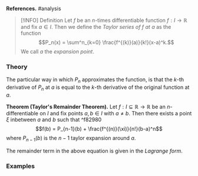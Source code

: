 **References.** #analysis 

> [!INFO] Definition
> Let $f$ be an $n$-times differentiable function $f: I \to \mathbb R$ and fix $a \in I$. Then we define the *Taylor series of $f$ at $a$* as the function 
$$P_n(x) = \sum^n_{k=0} \frac{f^{(k)}(a)}{k!}(x-a)^k.$$
> We call $a$ the *expansion point*. 

### Theory

The particular way in which $P_n$ approximates the function, is that the $k$-th derivative of $P_n$ at $a$ is equal to the $k$-th derivative of the original function at $a$.

**Theorem (Taylor's Remainder Theorem).** Let $f: I\subseteq \mathbb R \to \mathbb R$ be an $n$-differentiable on $I$ and fix points $a,b\in I$ with $a \neq b$. Then there exists a point $\xi$ inbetween $a$ and $b$ such that  ^f82980
$$f(b) = P_{n-1}(b) + \frac{f^{(n)}(\xi)}{n!}(b-a)^n$$
where $P_{n-1}(b)$ is the $n-1$ taylor expansion around $a$.

The remainder term in the above equation is given in the *Lagrange form*.



### Examples